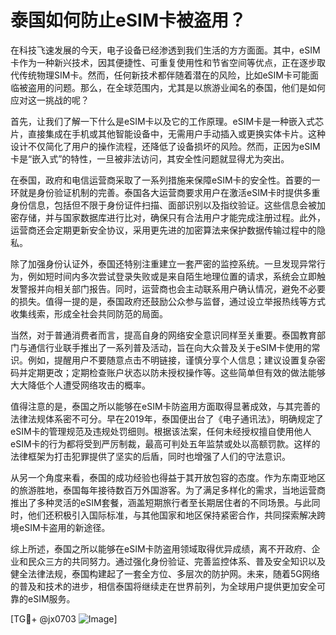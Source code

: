 # 泰国如何防止eSIM卡被盗用？

在科技飞速发展的今天，电子设备已经渗透到我们生活的方方面面。其中，eSIM卡作为一种新兴技术，因其便捷性、可重复使用性和节省空间等优点，正在逐步取代传统物理SIM卡。然而，任何新技术都伴随着潜在的风险，比如eSIM卡可能面临被盗用的问题。那么，在全球范围内，尤其是以旅游业闻名的泰国，他们是如何应对这一挑战的呢？

首先，让我们了解一下什么是eSIM卡以及它的工作原理。eSIM卡是一种嵌入式芯片，直接集成在手机或其他智能设备中，无需用户手动插入或更换实体卡片。这种设计不仅简化了用户的操作流程，还降低了设备损坏的风险。然而，正因为eSIM卡是“嵌入式”的特性，一旦被非法访问，其安全性问题就显得尤为突出。

在泰国，政府和电信运营商采取了一系列措施来保障eSIM卡的安全性。首要的一环就是身份验证机制的完善。泰国各大运营商要求用户在激活eSIM卡时提供多重身份信息，包括但不限于身份证件扫描、面部识别以及指纹验证。这些信息会被加密存储，并与国家数据库进行比对，确保只有合法用户才能完成注册过程。此外，运营商还会定期更新安全协议，采用更先进的加密算法来保护数据传输过程中的隐私。

除了加强身份认证外，泰国还特别注重建立一套严密的监控系统。一旦发现异常行为，例如短时间内多次尝试登录失败或是来自陌生地理位置的请求，系统会立即触发警报并向相关部门报告。同时，运营商也会主动联系用户确认情况，避免不必要的损失。值得一提的是，泰国政府还鼓励公众参与监督，通过设立举报热线等方式收集线索，形成全社会共同防范的局面。

当然，对于普通消费者而言，提高自身的网络安全意识同样至关重要。泰国教育部门与通信行业联手推出了一系列普及活动，旨在向大众普及关于eSIM卡使用的常识。例如，提醒用户不要随意点击不明链接，谨慎分享个人信息；建议设置复杂密码并定期更改；定期检查账户状态以防未授权操作等。这些简单但有效的做法能够大大降低个人遭受网络攻击的概率。

值得注意的是，泰国之所以能够在eSIM卡防盗用方面取得显著成效，与其完善的法律法规体系密不可分。早在2019年，泰国便出台了《电子通讯法》，明确规定了eSIM卡的管理规范及违规处罚细则。根据该法案，任何未经授权擅自使用他人eSIM卡的行为都将受到严厉制裁，最高可判处五年监禁或处以高额罚款。这样的法律框架为打击犯罪提供了坚实的后盾，同时也增强了人们的守法意识。

从另一个角度来看，泰国的成功经验也得益于其开放包容的态度。作为东南亚地区的旅游胜地，泰国每年接待数百万外国游客。为了满足多样化的需求，当地运营商推出了多种灵活的eSIM套餐，涵盖短期旅行者至长期居住者的不同场景。与此同时，他们还积极引入国际标准，与其他国家和地区保持紧密合作，共同探索解决跨境eSIM卡盗用的新途径。

综上所述，泰国之所以能够在eSIM卡防盗用领域取得优异成绩，离不开政府、企业和民众三方的共同努力。通过强化身份验证、完善监控体系、普及安全知识以及健全法律法规，泰国构建起了一套全方位、多层次的防护网。未来，随着5G网络的普及和技术的进步，相信泰国将继续走在世界前列，为全球用户提供更加安全可靠的eSIM服务。

[TG💪+ @jx0703 ![Image](https://github.com/user-attachments/assets/dbca1d08-cadb-493c-b0ec-ad6f7a83f270)]